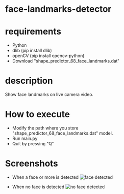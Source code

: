 # face-landmarks-detector

# requirements
- Python
- dlib  (pip install dlib)
- openCV (pip install opencv-python)
- Download "shape_predictor_68_face_landmarks.dat"

# description
Show face landmarks on live camera video.

# How to execute
- Modify the path where you store "shape_predictor_68_face_landmarks.dat" model.
- Run main.py
- Quit by pressing "Q"

# Screenshots
- When a face or more is detected
![face detected](https://user-images.githubusercontent.com/24222091/117327673-276fdc80-ae93-11eb-93a1-0133edaa3888.png)

- When no face is detected
![no face detected](https://user-images.githubusercontent.com/24222091/117327689-2c349080-ae93-11eb-88bb-9f0d9f84616b.png)
